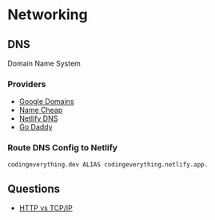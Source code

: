 # Networking


## DNS

Domain Name System

### Providers

* [Google Domains](https://domains.google.com/)
* [Name Cheap](https://www.namecheap.com/)
* [Netlify DNS](https://app.netlify.com/teams/kylemit-team/dns)
* [Go Daddy](https://www.godaddy.com/)


### Route DNS Config to Netlify

```none
codingeverything.dev ALIAS codingeverything.netlify.app.
```

## Questions

* [HTTP vs TCP/IP](https://stackoverflow.com/a/41999996/1366033)


